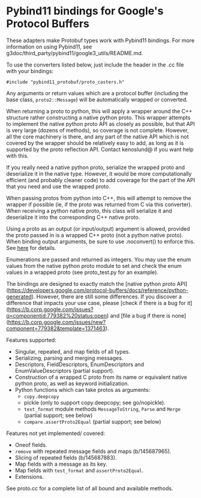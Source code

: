 # Pybind11 bindings for Google's Protocol Buffers

These adapters make Protobuf types work with Pybind11 bindings. For more
information on using Pybind11, see
g3doc/third_party/pybind11/google3_utils/README.md.

To use the converters listed below, just include the header
in the .cc file with your bindings:

```
#include "pybind11_protobuf/proto_casters.h"
```
Any arguments or return values which are a protocol buffer (including the base
class, `proto2::Message`) will be automatically wrapped or converted.

When returning a proto to python, this will apply a wrapper around the C++
structure rather constructing a native python proto. This wrapper attempts to
implement the native python proto API as closely as possible, but that API is
very large (dozens of methods), so coverage is not complete. However, all
the core machinery is there, and any part of the native API which is not covered
by the wrapper should be relatively easy to add, as long as it is supported by
the proto reflection API. Contact kenoslund@ if you want help with this.

If you really need a native python proto, serialize the wrapped proto and
deserialize it in the native type. However, it would be more computationally
efficient (and probably cleaner code) to add coverage for the part of the API
that you need and use the wrapped proto.

When passing protos from python into C++, this will attempt to remove the
wrapper if possible (ie, if the proto was returned from C via this converter).
When receiving a python native proto, this class will serialize it and
deserialize it into the corresponding C++ native proto.

Using a proto as an output (or input/output) argument is allowed, provided
the proto passed in is a wrapped C++ proto (not a python native proto).
When binding output arguments, be sure to use .noconvert() to enforce this.
See [here](https://pybind11.readthedocs.io/en/stable/advanced/functions.html#non-converting-arguments)
for details.

Enumerations are passed and returned as integers. You may use the enum values
from the native python proto module to set and check the enum values in a
wrapped proto (see proto_test.py for an example).

The bindings are designed to exactly match the [native python proto API]
(https://developers.google.com/protocol-buffers/docs/reference/python-generated).
However, there are still some differences. If you discover a difference that
impacts your use case, please [check if there is a bug for it]
(https://b.corp.google.com/issues?q=componentid:779382%20status:open)
and [file a bug if there is none]
(https://b.corp.google.com/issues/new?component=779382&template=1371463).

Features supported:

- Singular, repeated, and map fields of all types.
- Serializing, parsing and merging messages.
- Descriptors, FieldDescriptors, EnumDescriptors and EnumValueDescriptors
  (partial support).
- Construction of a wrapped C proto from its name or equivalent native python
  proto, as well as keyword initialization.
- Python functions which can take protos as arguments:
  - `copy.deepcopy`
  - pickle (only to support copy.deepcopy; see go/nopickle).
  - `text_format` module methods `MessageToString`, `Parse` and `Merge`
     (partial support; see below)
  - `compare.assertProto2Equal` (partial support; see below)

Features not yet implemented/ covered:

- Oneof fields.
- `remove` with repeated message fields and maps (b/145687965).
- Slicing of repeated fields (b/145687883).
- Map fields with a message as its key.
- Map fields with `test_format` and `assertProto2Equal`.
- Extensions.

See proto.cc for a complete list of all bound and available methods.
